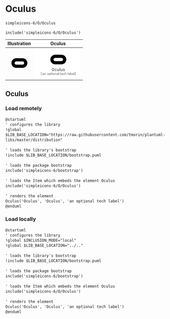 # Oculus


```text
simpleicons-6/O/Oculus
```

```text
include('simpleicons-6/O/Oculus')
```



| Illustration | Oculus |
| :---: | :---: |
| ![illustration for Illustration](../../simpleicons-6/O/Oculus.png) | ![illustration for Oculus](../../simpleicons-6/O/Oculus.Local.png) |




## Oculus

### Load remotely
```plantuml
@startuml
' configures the library
!global $LIB_BASE_LOCATION="https://raw.githubusercontent.com/tmorin/plantuml-libs/master/distribution"

' loads the library's bootstrap
!include $LIB_BASE_LOCATION/bootstrap.puml

' loads the package bootstrap
include('simpleicons-6/bootstrap')

' loads the Item which embeds the element Oculus
include('simpleicons-6/O/Oculus')

' renders the element
Oculus('Oculus', 'Oculus', 'an optional tech label')
@enduml
```

### Load locally
```plantuml
@startuml
' configures the library
!global $INCLUSION_MODE="local"
!global $LIB_BASE_LOCATION="../.."

' loads the library's bootstrap
!include $LIB_BASE_LOCATION/bootstrap.puml

' loads the package bootstrap
include('simpleicons-6/bootstrap')

' loads the Item which embeds the element Oculus
include('simpleicons-6/O/Oculus')

' renders the element
Oculus('Oculus', 'Oculus', 'an optional tech label')
@enduml
```

